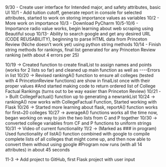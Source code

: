 9/30 - Create user interface for Intended major, and safety attributes, basic UI
10/1 - Add tuition cutoff, generate report in console for selected attributes, started to work on storing importance values as variables
10/2 - More work on importance
10/3 - Download PyCharm
10/5-10/6 - Importance radio value works, begin learning about web scraping using Beautiful soup
10/13- Ability to search google and get any desired URL (CODE REUSABILITY), beginning to parse HTML data from Princeton Review (Niche doesn’t work yet) using python string methods
10/14 - Finish string methods for rankings, final list generated for any Princeton Review ranking (with about 4 errors per 25)

10/19 -> Created function to create finalList to assign names and points (works for 2 lists so far) and cleaned up main function as well as ----Errors in list
10/20 -> Revised rankingA() function to ensure all colleges (tested with 4 PrincetonReview functions) are show in finalList once with their proper values
            #And started making code to return ordered list of College Factual Rankings (turns out to be way easier than Princeton Review)
10/21 -> Built CollegeFactual() function up to generating a newrankList
10/24 -> rankingA() now works with CollegeFactual Function,             Started working with Flask
10/26 -> Started more learning about flask, reportA() function works for first~20 colleges
10/27 -> averageA() functions works all the time now, began working on way to join the two lists from C and P together
10/30 -> converted college variables from CF and P functions to uniform strings
10/31 -> Video of current functionality
11/2 -> (Marked as ### in program) Used functionality of listA() function combined with google to compile complete lists of all colleges that might come up, and then now able to convert them without using google
        #Program now runs (with all 14 attributes) in about 45 seconds

11-3 -> Add project to GitHub, first Flask project with user input
